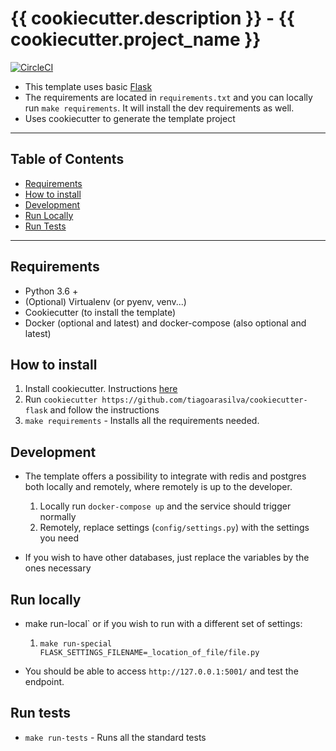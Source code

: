 # {{ cookiecutter.description }} - {{ cookiecutter.project_name }}

[![CircleCI](https://circleci.com/gh/tarsil/cookiecutter-flask.svg?style=shield&circle-token=dc7b04e09667d387047c4b59faa604a22867189b)](https://circleci.com/gh/tarsil/cookiecutter-flask)

- This template uses basic [Flask](https://flask.palletsprojects.com/en/1.1.x/quickstart/)
- The requirements are located in `requirements.txt` and you can locally run `make requirements`. 
It will install the dev requirements as well.
- Uses cookiecutter to generate the template project

---

## Table of Contents

- [Requirements](#requirements)
- [How to install](#how-to-install)
- [Development](#development)
- [Run Locally](#run-locally)
- [Run Tests](#run-tests)

---

## Requirements

- Python 3.6 +
- (Optional) Virtualenv (or pyenv, venv...)
- Cookiecutter (to install the template)
- Docker (optional and latest) and docker-compose (also optional and latest)

## How to install

 1. Install cookiecutter. Instructions [here](https://cookiecutter.readthedocs.io/en/1.7.2/installation.html)
 2. Run `cookiecutter https://github.com/tiagoarasilva/cookiecutter-flask` and follow the instructions
 3. `make requirements` - Installs all the requirements needed.

## Development

- The template offers a possibility to integrate with redis and postgres both locally and remotely, 
where remotely is up to the developer.
    1. Locally run `docker-compose up` and the service should trigger normally
    2. Remotely, replace settings (`config/settings.py`) with the settings you need

- If you wish to have other databases, just replace the variables by the ones necessary

## Run locally

- make run-local` or if you wish to run with a different set of settings:
    1. `make run-special FLASK_SETTINGS_FILENAME=_location_of_file/file.py`

- You should be able to access `http://127.0.0.1:5001/` and test the endpoint.

## Run tests

- `make run-tests` - Runs all the standard tests
